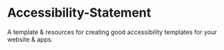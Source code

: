 # Accessibility-Statement
A template &amp; resources for creating good accessibility templates for your website &amp; apps.

